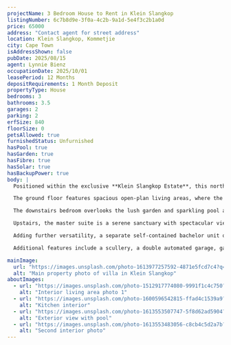 ```yaml
---
projectName: 3 Bedroom House to Rent in Klein Slangkop
listingNumber: 6c7b8d9e-3f0a-4c2b-9a1d-5e4f3c2b1a0d
price: 65000
address: "Contact agent for street address"
location: Klein Slangkop, Kommetjie
city: Cape Town
isAddressShown: false
pubDate: 2025/08/15
agent: Lynnie Bienz
occupationDate: 2025/10/01
leasePeriod: 12 Months
depositRequirements: 1 Month Deposit
propertyType: House
bedrooms: 3
bathrooms: 3.5
garages: 2
parking: 2
erfSize: 840
floorSize: 0
petsAllowed: true
furnishedStatus: Unfurnished
hasPool: true
hasGarden: true
hasFibre: true
hasSolar: true
hasBackupPower: true
body: |
  Positioned within the exclusive **Klein Slangkop Estate**, this north-facing villa offers a sophisticated and private lifestyle in one of the most sought-after locations along the Cape Peninsula.

  The ground floor features spacious open-plan living areas, where the kitchen, dining, and lounge seamlessly flow together—flooded with natural light and designed for easy, elegant indoor outdoor living. A separate lounge provides a more intimate space, perfect as a TV room, reading nook, or home office.

  The downstairs bedroom overlooks the lush garden and sparkling pool and comes complete with its own dressing room and en-suite bathroom, ideal as a private guest suite or second master.

  Upstairs, the master suite is a serene sanctuary with spectacular views of Chapman's Peak and Noordhoek Beach. Light, sunny, and generously proportioned, it also includes a dressing room and a luxurious en-suite bathroom.

  Adding further versatility, a separate self-contained bachelor unit offers the perfect space for a home office, older children, or visiting guests. This unit serves as the third bedroom in the home.

  Additional features include a scullery, a double automated garage, garden irrigation, inverter, and alarm system. Enjoy secure, tranquil coastal living in a home designed for both comfort and style.

mainImage:
  url: "https://images.unsplash.com/photo-1613977257592-4871e5fcd7c4?q=80&w=2670&auto=format&fit=crop&ixlib=rb-4.0.3&ixid=M3wxMjA3fDB8MHxwaG90by1wYWdlfHx8fGVufDB8fHx8fA%3D%3D"
  alt: "Main property photo of villa in Klein Slangkop"
aboutImages:
  - url: "https://images.unsplash.com/photo-1512917774080-9991f1c4c750?q=80&w=2670&auto=format&fit=crop&ixlib=rb-4.0.3&ixid=M3wxMjA3fDB8MHxwaG90by1wYWdlfHx8fGVufDB8fHx8fA%3D%3D"
    alt: "Interior living area photo 1"
  - url: "https://images.unsplash.com/photo-1600596542815-ffad4c1539a9?q=80&w=2675&auto=format&fit=crop&ixlib=rb-4.0.3&ixid=M3wxMjA3fDB8MHxwaG90by1wYWdlfHx8fGVufDB8fHx8fA%3D%3D"
    alt: "Kitchen interior"
  - url: "https://images.unsplash.com/photo-1613553507747-5f8d62ad5904?q=80&w=2670&auto=format&fit=crop&ixlib=rb-4.0.3&ixid=M3wxMjA3fDB8MHxwaG90by1wYWdlfHx8fGVufDB8fHx8fA%3D%3D"
    alt: "Exterior view with pool"
  - url: "https://images.unsplash.com/photo-1613553483056-c8cb4c5d2a7b?q=80&w=2670&auto=format&fit=crop&ixlib=rb-4.0.3&ixid=M3wxMjA3fDB8MHxwaG90by1wYWdlfHx8fGVufDB8fHx8fA%3D%3D"
    alt: "Second interior photo"
---
```

